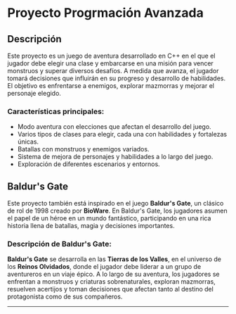 

# Proyecto Progrmación Avanzada

## Descripción

Este proyecto es un juego de aventura desarrollado en C++ en el que el jugador debe elegir una clase y embarcarse en una misión para vencer monstruos y superar diversos desafíos. A medida que avanza, el jugador tomará decisiones que influirán en su progreso y desarrollo de habilidades. El objetivo es enfrentarse a enemigos, explorar mazmorras y mejorar el personaje elegido.

### Características principales:
- Modo aventura con elecciones que afectan el desarrollo del juego.
- Varios tipos de clases para elegir, cada una con habilidades y fortalezas únicas.
- Batallas con monstruos y enemigos variados.
- Sistema de mejora de personajes y habilidades a lo largo del juego.
- Exploración de diferentes escenarios y entornos.

## Baldur's Gate

Este proyecto también está inspirado en el juego **Baldur's Gate**, un clásico de rol de 1998 creado por **BioWare**. En Baldur's Gate, los jugadores asumen el papel de un héroe en un mundo fantástico, participando en una rica historia llena de batallas, magia y decisiones importantes. 

### Descripción de **Baldur's Gate**:
**Baldur's Gate** se desarrolla en las **Tierras de los Valles**, en el universo de los **Reinos Olvidados**, donde el jugador debe liderar a un grupo de aventureros en un viaje épico. A lo largo de su aventura, los jugadores se enfrentan a monstruos y criaturas sobrenaturales, exploran mazmorras, resuelven acertijos y toman decisiones que afectan tanto al destino del protagonista como de sus compañeros.

---
